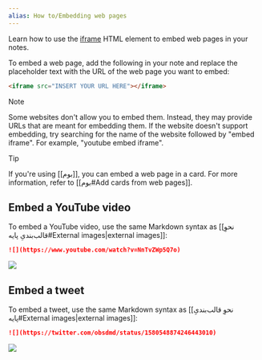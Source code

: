 ```yaml
---
alias: How to/Embedding web pages
---
```


Learn how to use the [iframe](https://developer.mozilla.org/en-US/docs/Web/HTML/Element/iframe) HTML element to embed web pages in your notes.

To embed a web page, add the following in your note and replace the placeholder text with the URL of the web page you want to embed:

```html
<iframe src="INSERT YOUR URL HERE"></iframe>
```

> [!note]
> Some websites don't allow you to embed them. Instead, they may provide URLs that are meant for embedding them. If the website doesn't support embedding, try searching for the name of the website followed by "embed iframe". For example, "youtube embed iframe".

> [!tip]
> If you're using [[بوم]], you can embed a web page in a card. For more information, refer to [[بوم#Add cards from web pages]].

## Embed a YouTube video

To embed a YouTube video, use the same Markdown syntax as [[نحوِ قالب‌بندیِ پایه#External images|external images]]:

```md
![](https://www.youtube.com/watch?v=NnTvZWp5Q7o)
```

![](https://www.youtube.com/watch?v=NnTvZWp5Q7o)

## Embed a tweet

To embed a tweet, use the same Markdown syntax as [[نحوِ قالب‌بندیِ پایه#External images|external images]]:

```md
![](https://twitter.com/obsdmd/status/1580548874246443010)
```

![](https://twitter.com/obsdmd/status/1580548874246443010)